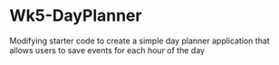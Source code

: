 # Wk5-DayPlanner
Modifying starter code to create a simple day planner application that allows users to save events for each hour of the day
